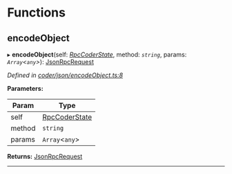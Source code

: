 

# Functions

<a id="encodeobject"></a>

##  encodeObject

▸ **encodeObject**(self: *[RpcCoderState](_coder_json_types_d_.md#rpccoderstate)*, method: *`string`*, params: *`Array`<`any`>*): [JsonRpcRequest](_types_d_.md#jsonrpcrequest)

*Defined in [coder/json/encodeObject.ts:8](https://github.com/polkadot-js/api/blob/4fc0eed/packages/api-provider/src/coder/json/encodeObject.ts#L8)*

**Parameters:**

| Param | Type |
| ------ | ------ |
| self | [RpcCoderState](_coder_json_types_d_.md#rpccoderstate) |
| method | `string` |
| params | `Array`<`any`> |

**Returns:** [JsonRpcRequest](_types_d_.md#jsonrpcrequest)

___

